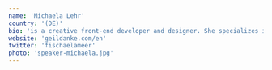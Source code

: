 ```yaml
---
name: 'Michaela Lehr'
country: '(DE)'
bio: 'is a creative front-end developer and designer. She specializes in UX and WebVR, and co-founded the studio GeilDanke. In her free time she travels round the world, practices yoga, and watches way too much Buffy.'
website: 'geildanke.com/en'
twitter: 'fischaelameer'
photo: 'speaker-michaela.jpg'
---
```

